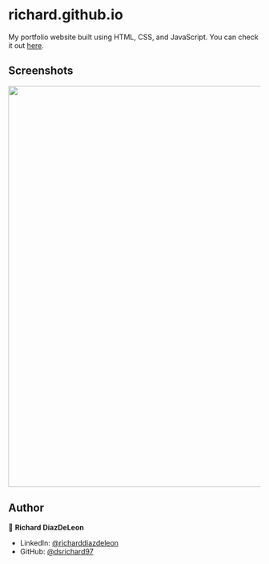 # richard.github.io

My portfolio website built using HTML, CSS, and JavaScript. You can check it out [here](https://dsrichard97.github.io/web/).



## Screenshots

<p float="center">
    <img src="https://github.com/arasgungore/arasgungore.github.io/blob/main/Screenshots/1.png" width="800">
</p>



## Author

👤 **Richard DiazDeLeon**

* LinkedIn: [@richarddiazdeleon](https://www.linkedin.com/in/richard-d-740b2a24b)
* GitHub: [@dsrichard97](https://github.com/dsrichard97)

